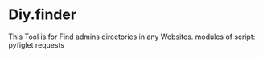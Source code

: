 # Diy.finder
This Tool is for Find admins directories in any Websites. 
modules of script:
pyfiglet
requests
